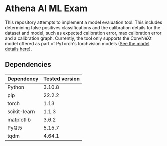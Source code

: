 # Athena AI ML Exam

This repository attempts to implement a model evaluation tool. This includes determining false positives classifications and the calibration details for the dataset and model, such as expected calibration error, max calibration error and a calibration graph. Currently, the tool only supports the ConvNeXt model offered as part of PyTorch's torchvision models ([See the model details here](https://pytorch.org/vision/main/models/convnext.html)).

## Dependencies

| Dependency   | Tested version |
| ------------ | -------------- |
| Python       | 3.10.8         |
| pip          | 22.2.2         |
| torch        | 1.13           |
| scikit-learn | 1.1.3          |
| matplotlib   | 3.6.2          |
| PyQt5        | 5.15.7         |
| tqdm         | 4.64.1         |
